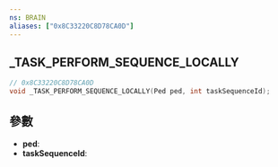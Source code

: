 ```yaml
---
ns: BRAIN
aliases: ["0x8C33220C8D78CA0D"]
---
```

## _TASK_PERFORM_SEQUENCE_LOCALLY

```c
// 0x8C33220C8D78CA0D
void _TASK_PERFORM_SEQUENCE_LOCALLY(Ped ped, int taskSequenceId);
```


## 參數
* **ped**: 
* **taskSequenceId**: 

